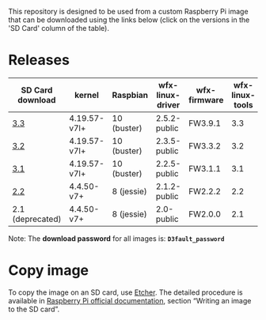 This repository is designed to be used from a custom Raspberry Pi image that can be downloaded using the links below (click on the versions in the 'SD Card' column of the table).


Releases
========

| SD Card download                                                                                                                              | kernel       | Raspbian    | wfx-linux-driver | wfx-firmware | wfx-linux-tools | RPi 2B  | RPi 3B | RPi 3B+ | RPi 4B |
|-----------------------------------------------------------------------------------------------------------------------------------------------|--------------|-------------|------------------|--------------|-----------------|---------|--------|---------|--------|
| [3.3](https://webftp.silabs.com/download?domain=silabs.com&id=0194fe1deab34488b8bf408b565c55d4-adf871089fb84f889ba40fcb389d339d)              | 4.19.57-v7l+ | 10 (buster) | 2.5.2-public     | FW3.9.1      | 3.3             | yes     | yes    | yes     | yes    |
| [3.2](https://webftp.silabs.com/download?domain=silabs.com&id=a653cfa624a74988858d39ac03f883e3-c58350d890da40a1a176106001ef0a51)              | 4.19.57-v7l+ | 10 (buster) | 2.3.5-public     | FW3.3.2      | 3.2             | yes     | yes    | yes     | yes    |
| [3.1](https://webftp.silabs.com/download?domain=silabs.com&id=b08821bb776b4ffa840c8196693a92a3-178d227fe0444c0fb30db4ca648b0dab)              | 4.19.57-v7l+ | 10 (buster) | 2.2.5-public     | FW3.1.1      | 3.1             | yes     | yes    | yes     | yes    |
| [2.2](https://webftp.silabs.com/download?domain=silabs.com&id=e23f672704b44979b4b5af485d9d0fc2-fef78eaac48d40c482e759d0bf1d705b)              | 4.4.50-v7+   | 8 (jessie)  | 2.1.2-public     | FW2.2.2      | 2.2             | yes     | yes    | no      | no     |
| 2.1 (deprecated)                                                                                                                              | 4.4.50-v7+   | 8 (jessie)  | 2.0-public       | FW2.0.0      | 2.1             | yes     | yes    | no      | no     |

Note: The **download password** for all images is: **`D3fault_password`**

Copy image
==========

To copy the image on an SD card, use [Etcher](https://etcher.io/).
The detailed procedure is available in [Raspberry Pi official documentation](https://www.raspberrypi.org/documentation/installation/installing-images/README.md), section “Writing an image to the SD card”.
